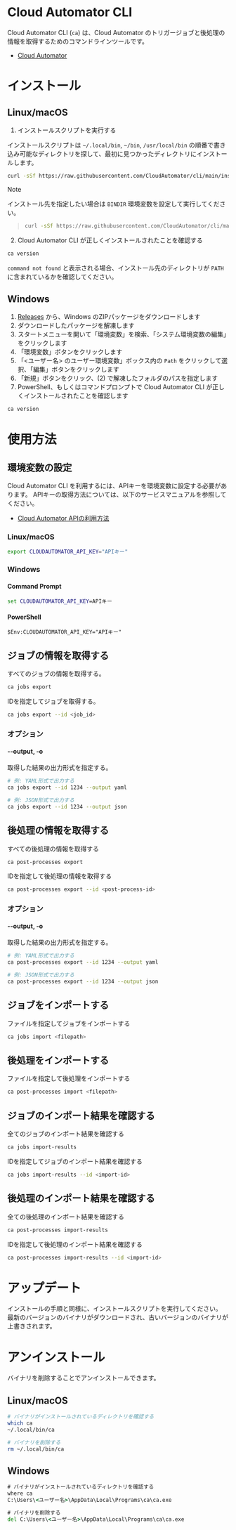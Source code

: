 # Cloud Automator CLI
Cloud Automator CLI (`ca`) は、Cloud Automator のトリガージョブと後処理の情報を取得するためのコマンドラインツールです。

- [Cloud Automator](https://cloudautomator.com/)

# インストール
## Linux/macOS
1. インストールスクリプトを実行する

インストールスクリプトは `~/.local/bin`, `~/bin`, `/usr/local/bin` の順番で書き込み可能なディレクトリを探して、最初に見つかったディレクトリにインストールします。

```sh
curl -sSf https://raw.githubusercontent.com/CloudAutomator/cli/main/install.sh | sh -s
```

> [!NOTE]
インストール先を指定したい場合は `BINDIR` 環境変数を設定して実行してください。
> ```sh
> curl -sSf https://raw.githubusercontent.com/CloudAutomator/cli/main/install.sh | BINDIR=~/.cloudautomator/bin sh -s
> ```

2. Cloud Automator CLI が正しくインストールされたことを確認する

```sh
ca version
```

`command not found` と表示される場合、インストール先のディレクトリが `PATH` に含まれているかを確認してください。

## Windows
1. [Releases](https://github.com/CloudAutomator/cli/releases/latest) から、Windows のZIPパッケージをダウンロードします
2. ダウンロードしたパッケージを解凍します
3. スタートメニューを開いて「環境変数」を検索、「システム環境変数の編集」をクリックします
4. 「環境変数」ボタンをクリックします
5. 「<ユーザー名> のユーザー環境変数」ボックス内の `Path` をクリックして選択、「編集」ボタンをクリックします
6. 「新規」ボタンをクリック、(2) で解凍したフォルダのパスを指定します
7. PowerShell、もしくはコマンドプロンプトで Cloud Automator CLI が正しくインストールされたことを確認します

```sh
ca version
```

# 使用方法
## 環境変数の設定
Cloud Automator CLI を利用するには、APIキーを環境変数に設定する必要があります。
APIキーの取得方法については、以下のサービスマニュアルを参照してください。

- [Cloud Automator APIの利用方法](https://support.serverworks.co.jp/hc/ja/articles/6051827207193)

### Linux/macOS

```sh
export CLOUDAUTOMATOR_API_KEY="APIキー"
```

### Windows
#### Command Prompt

```cmd
set CLOUDAUTOMATOR_API_KEY=APIキー
```

#### PowerShell
```ps
$Env:CLOUDAUTOMATOR_API_KEY="APIキー"
```

## ジョブの情報を取得する

すべてのジョブの情報を取得する。

```sh
ca jobs export
```

IDを指定してジョブを取得する。

```sh
ca jobs export --id <job_id>
```

### オプション
#### **--output, -o**

取得した結果の出力形式を指定する。

```sh
# 例: YAML形式で出力する
ca jobs export --id 1234 --output yaml

# 例: JSON形式で出力する
ca jobs export --id 1234 --output json
```

## 後処理の情報を取得する

すべての後処理の情報を取得する

```sh
ca post-processes export
```

IDを指定して後処理の情報を取得する

```sh
ca post-processes export --id <post-process-id>
```

### オプション
#### **--output, -o**

取得した結果の出力形式を指定する。

```sh
# 例: YAML形式で出力する
ca post-processes export --id 1234 --output yaml

# 例: JSON形式で出力する
ca post-processes export --id 1234 --output json
```

## ジョブをインポートする

ファイルを指定してジョブをインポートする

```sh
ca jobs import <filepath>
```

## 後処理をインポートする

ファイルを指定して後処理をインポートする

```sh
ca post-processes import <filepath>
```

## ジョブのインポート結果を確認する

全てのジョブのインポート結果を確認する

```sh
ca jobs import-results
```

IDを指定してジョブのインポート結果を確認する

```sh
ca jobs import-results --id <import-id>
```

## 後処理のインポート結果を確認する

全ての後処理のインポート結果を確認する

```sh
ca post-processes import-results
```

IDを指定して後処理のインポート結果を確認する

```sh
ca post-processes import-results --id <import-id>
```

# アップデート
インストールの手順と同様に、インストールスクリプトを実行してください。<br>
最新のバージョンのバイナリがダウンロードされ、古いバージョンのバイナリが上書きされます。

# アンインストール
バイナリを削除することでアンインストールできます。

## Linux/macOS

```sh
# バイナリがインストールされているディレクトリを確認する
which ca
~/.local/bin/ca

# バイナリを削除する
rm ~/.local/bin/ca
```

## Windows

```cmd
# バイナリがインストールされているディレクトリを確認する
where ca
C:\Users\<ユーザー名>\AppData\Local\Programs\ca\ca.exe

# バイナリを削除する
del C:\Users\<ユーザー名>\AppData\Local\Programs\ca\ca.exe
```
